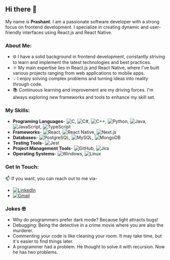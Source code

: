 ## Hi there 👋
My name is **Prashant**. I am a passionate software developer with a strong focus on frontend development. I specialize in creating dynamic and user-friendly interfaces using React.js and React Native.

### About Me:

- 🌐 I have a solid background in frontend development, constantly striving to learn and implement the latest technologies and best practices.
- ⚛️ My main expertise lies in React.js and React Native, where I've built various projects ranging from web applications to mobile apps.
- 💡 I enjoy solving complex problems and turning ideas into reality through code.
- 📚 Continuous learning and improvement are my driving forces. I'm always exploring new frameworks and tools to enhance my skill set.

### My Skills:
- **Programing Languages**- ![C](https://img.shields.io/badge/-C-A8B9CC?style=flat&logo=c&logoColor=white), ![C#](https://img.shields.io/badge/-C%23-239120?style=flat&logo=c-sharp&logoColor=white), ![C++](https://img.shields.io/badge/-C++-00599C?style=flat&logo=c%2B%2B&logoColor=white), ![Python](https://img.shields.io/badge/-Python-3776AB?style=flat&logo=python&logoColor=white), ![Java](https://img.shields.io/badge/-Java-007396?style=flat&logo=java&logoColor=white), ![JavaScript](https://img.shields.io/badge/-JavaScript-F7DF1E?style=flat&logo=javascript&logoColor=black), ![TypeScript](https://img.shields.io/badge/-TypeScript-007ACC?style=flat&logo=typescript&logoColor=white)
- **Frameworks**- ![React](https://img.shields.io/badge/-React-20232A?style=flat&logo=react&logoColor=61DAFB), ![React Native](https://img.shields.io/badge/-React%20Native-20232A?style=flat&logo=react&logoColor=61DAFB), ![Next.js](https://img.shields.io/badge/-Next.js-000000?style=flat&logo=nextdotjs&logoColor=white)
- **Databases**- ![PostgreSQL](https://img.shields.io/badge/-PostgreSQL-336791?style=flat&logo=postgresql&logoColor=white), ![MySQL](https://img.shields.io/badge/-MySQL-4479A1?style=flat&logo=mysql&logoColor=white), ![MongoDB](https://img.shields.io/badge/-MongoDB-47A248?style=flat&logo=mongodb&logoColor=white)
- **Testing Tools**- ![Jest](https://img.shields.io/badge/-Jest-C21325?style=flat&logo=jest&logoColor=white)
- **Project Management Tools**- ![GitHub](https://img.shields.io/badge/-GitHub-181717?style=flat&logo=github&logoColor=white), ![Jira](https://img.shields.io/badge/-Jira-0052CC?style=flat&logo=jira&logoColor=white)
- **Operating Systems**- ![Windows](https://img.shields.io/badge/-Windows-0078D6?style=flat&logo=windows&logoColor=white), ![Linux](https://img.shields.io/badge/-Linux-FCC624?style=flat&logo=linux&logoColor=black)

### Get In Touch:
 📫 If you want, you can reach out to me via-
- [![LinkedIn](https://img.shields.io/badge/-LinkedIn-0077B5?style=flat&logo=linkedin&logoColor=white)]([https://www.linkedin.com/in/your-linkedin-username/](https://www.linkedin.com/in/prashant-kumar-koli/))
- [![Gmail](https://img.shields.io/badge/-Gmail-D14836?style=flat&logo=gmail&logoColor=white)](mailto:prashant.kumar.koli@gmail.com)

### Jokes 🤓
- Why do programmers prefer dark mode? Because light attracts bugs!
- Debugging: Being the detective in a crime movie where you are also the murderer.
- Commenting your code is like cleaning your room. It may take time, but it's easier to find things later.
- A programmer had a problem. He thought to solve it with recursion. Now he has two problems.

<!---
PrashantKoli-21/PrashantKoli-21 is a ✨ special ✨ repository because its `README.md` (this file) appears on your GitHub profile.
You can click the Preview link to take a look at your changes.
--->
